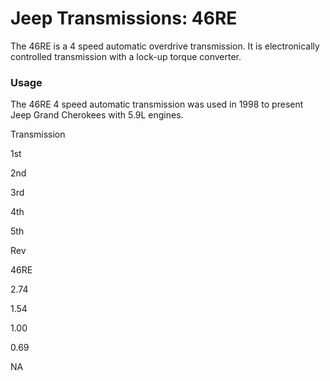 # Jeep Transmissions: 46RE

The 46RE is a 4 speed automatic overdrive transmission. It is electronically controlled transmission with a lock-up torque converter.

### Usage

The 46RE 4 speed automatic transmission was used in 1998 to present Jeep Grand Cherokees with 5.9L engines.

Transmission

1st

2nd

3rd

4th

5th

Rev

46RE

2.74

1.54

1.00

0.69

NA
